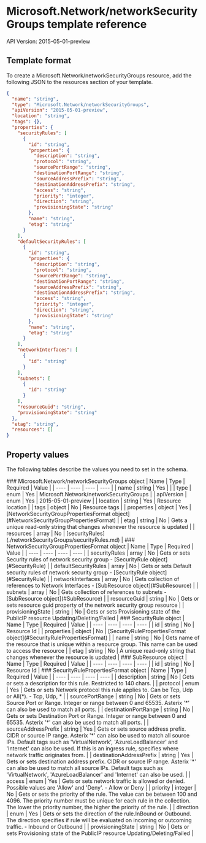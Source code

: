 # Microsoft.Network/networkSecurityGroups template reference
API Version: 2015-05-01-preview
## Template format

To create a Microsoft.Network/networkSecurityGroups resource, add the following JSON to the resources section of your template.

```json
{
  "name": "string",
  "type": "Microsoft.Network/networkSecurityGroups",
  "apiVersion": "2015-05-01-preview",
  "location": "string",
  "tags": {},
  "properties": {
    "securityRules": [
      {
        "id": "string",
        "properties": {
          "description": "string",
          "protocol": "string",
          "sourcePortRange": "string",
          "destinationPortRange": "string",
          "sourceAddressPrefix": "string",
          "destinationAddressPrefix": "string",
          "access": "string",
          "priority": "integer",
          "direction": "string",
          "provisioningState": "string"
        },
        "name": "string",
        "etag": "string"
      }
    ],
    "defaultSecurityRules": [
      {
        "id": "string",
        "properties": {
          "description": "string",
          "protocol": "string",
          "sourcePortRange": "string",
          "destinationPortRange": "string",
          "sourceAddressPrefix": "string",
          "destinationAddressPrefix": "string",
          "access": "string",
          "priority": "integer",
          "direction": "string",
          "provisioningState": "string"
        },
        "name": "string",
        "etag": "string"
      }
    ],
    "networkInterfaces": [
      {
        "id": "string"
      }
    ],
    "subnets": [
      {
        "id": "string"
      }
    ],
    "resourceGuid": "string",
    "provisioningState": "string"
  },
  "etag": "string",
  "resources": []
}
```
## Property values

The following tables describe the values you need to set in the schema.

<a id="Microsoft.Network/networkSecurityGroups" />
### Microsoft.Network/networkSecurityGroups object
|  Name | Type | Required | Value |
|  ---- | ---- | ---- | ---- |
|  name | string | Yes |  |
|  type | enum | Yes | Microsoft.Network/networkSecurityGroups |
|  apiVersion | enum | Yes | 2015-05-01-preview |
|  location | string | Yes | Resource location |
|  tags | object | No | Resource tags |
|  properties | object | Yes | [NetworkSecurityGroupPropertiesFormat object](#NetworkSecurityGroupPropertiesFormat) |
|  etag | string | No | Gets a unique read-only string that changes whenever the resource is updated |
|  resources | array | No | [securityRules](./networkSecurityGroups/securityRules.md) |


<a id="NetworkSecurityGroupPropertiesFormat" />
### NetworkSecurityGroupPropertiesFormat object
|  Name | Type | Required | Value |
|  ---- | ---- | ---- | ---- |
|  securityRules | array | No | Gets or sets Security rules of network security group - [SecurityRule object](#SecurityRule) |
|  defaultSecurityRules | array | No | Gets or sets Default security rules of network security group - [SecurityRule object](#SecurityRule) |
|  networkInterfaces | array | No | Gets collection of references to Network Interfaces - [SubResource object](#SubResource) |
|  subnets | array | No | Gets collection of references to subnets - [SubResource object](#SubResource) |
|  resourceGuid | string | No | Gets or sets resource guid property of the network security group resource |
|  provisioningState | string | No | Gets or sets Provisioning state of the PublicIP resource Updating/Deleting/Failed |


<a id="SecurityRule" />
### SecurityRule object
|  Name | Type | Required | Value |
|  ---- | ---- | ---- | ---- |
|  id | string | No | Resource Id |
|  properties | object | No | [SecurityRulePropertiesFormat object](#SecurityRulePropertiesFormat) |
|  name | string | No | Gets name of the resource that is unique within a resource group. This name can be used to access the resource |
|  etag | string | No | A unique read-only string that changes whenever the resource is updated |


<a id="SubResource" />
### SubResource object
|  Name | Type | Required | Value |
|  ---- | ---- | ---- | ---- |
|  id | string | No | Resource Id |


<a id="SecurityRulePropertiesFormat" />
### SecurityRulePropertiesFormat object
|  Name | Type | Required | Value |
|  ---- | ---- | ---- | ---- |
|  description | string | No | Gets or sets a description for this rule. Restricted to 140 chars. |
|  protocol | enum | Yes | Gets or sets Network protocol this rule applies to. Can be Tcp, Udp or All(*). - Tcp, Udp, * |
|  sourcePortRange | string | No | Gets or sets Source Port or Range. Integer or range between 0 and 65535. Asterix '*' can also be used to match all ports. |
|  destinationPortRange | string | No | Gets or sets Destination Port or Range. Integer or range between 0 and 65535. Asterix '*' can also be used to match all ports. |
|  sourceAddressPrefix | string | Yes | Gets or sets source address prefix. CIDR or source IP range. Asterix '*' can also be used to match all source IPs. Default tags such as 'VirtualNetwork', 'AzureLoadBalancer' and 'Internet' can also be used. If this is an ingress rule, specifies where network traffic originates from.  |
|  destinationAddressPrefix | string | Yes | Gets or sets destination address prefix. CIDR or source IP range. Asterix '*' can also be used to match all source IPs. Default tags such as 'VirtualNetwork', 'AzureLoadBalancer' and 'Internet' can also be used.  |
|  access | enum | Yes | Gets or sets network traffic is allowed or denied. Possible values are 'Allow' and 'Deny'. - Allow or Deny |
|  priority | integer | No | Gets or sets the priority of the rule. The value can be between 100 and 4096. The priority number must be unique for each rule in the collection. The lower the priority number, the higher the priority of the rule. |
|  direction | enum | Yes | Gets or sets the direction of the rule.InBound or Outbound. The direction specifies if rule will be evaluated on incoming or outcoming traffic. - Inbound or Outbound |
|  provisioningState | string | No | Gets or sets Provisioning state of the PublicIP resource Updating/Deleting/Failed |

